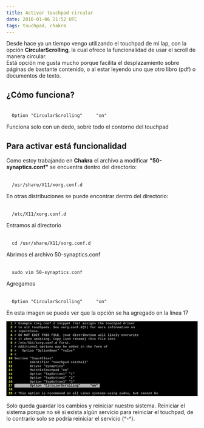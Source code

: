 ```yaml
---
title: Activar touchpad circular
date: 2016-01-06 21:52 UTC
tags: touchpad, chakra
---
```


Desde hace ya un tiempo vengo utilizando el touchpad de mi lap, con la opción **CircularScrolling**, la cual ofrece la funcionalidad de usar el scroll de manera circular.  
Está opción me gusta mucho porque facilita el desplazamiento sobre páginas de bastante contenido, o al estar leyendo uno que otro libro (pdf) o documentos de texto.  

## ¿Cómo funciona?

```

  Option "CircularScrolling"     "on"

```
Funciona solo con un dedo, sobre todo el contorno del touchpad

## Para activar está funcionalidad

Como estoy trabajando en **Chakra** el archivo a modificar **"50-synaptics.conf"** se encuentra dentro del directorio:

```

  /usr/share/X11/xorg.conf.d

```

En otras distribuciones se puede encontrar dentro del directorio: 

```

  /etc/X11/xorg.conf.d

```
Entramos al directorio 

```
  
  cd /usr/share/X11/xorg.conf.d

```

Abrimos el archivo 50-synaptics.conf

```

  sudo vim 50-synaptics.conf

```

Agregamos 

```

  Option "CircularScrolling"     "on" 

```

En esta imagen se puede ver que la opción se ha agregado en la línea 17

![Alt text](./images/touchpad/scroll.png)

Solo queda guardar los cambios y reiniciar nuestro sistema.  Reiniciar el sistema porque no sé si exista algún servicio para reiniciar el touchpad, de lo contrario solo se podría reiniciar el servicio (^-^).

